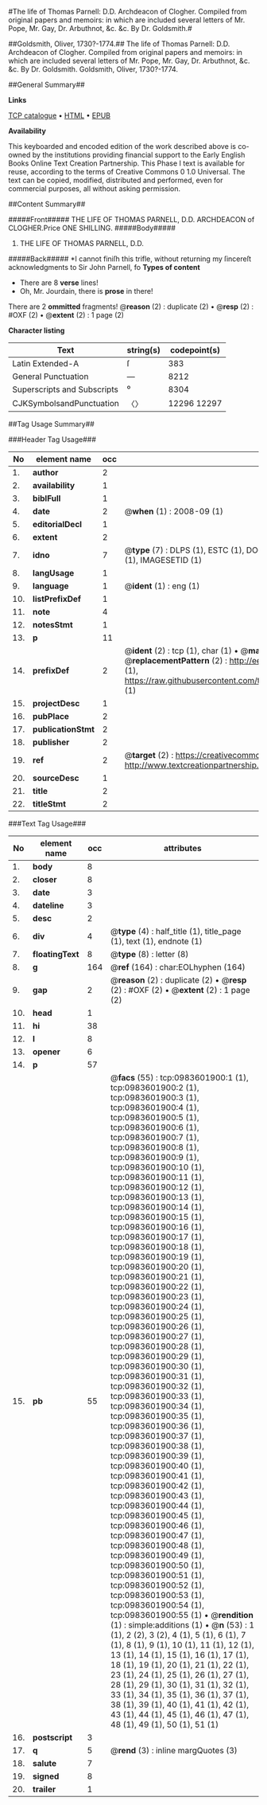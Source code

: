 #The life of Thomas Parnell: D.D. Archdeacon of Clogher. Compiled from original papers and memoirs: in which are included several letters of Mr. Pope, Mr. Gay, Dr. Arbuthnot, &c. &c. By Dr. Goldsmith.#

##Goldsmith, Oliver, 1730?-1774.##
The life of Thomas Parnell: D.D. Archdeacon of Clogher. Compiled from original papers and memoirs: in which are included several letters of Mr. Pope, Mr. Gay, Dr. Arbuthnot, &c. &c. By Dr. Goldsmith.
Goldsmith, Oliver, 1730?-1774.

##General Summary##

**Links**

[TCP catalogue](http://www.ota.ox.ac.uk/tcp/)  • 
[HTML](http://tei.it.ox.ac.uk/tcp/Texts-HTML/free/004/004897689.html)  • 
[EPUB](http://tei.it.ox.ac.uk/tcp/Texts-EPUB/free/004/004897689.epub)

**Availability**

This keyboarded and encoded edition of the
	       work described above is co-owned by the institutions
	       providing financial support to the Early English Books
	       Online Text Creation Partnership. This Phase I text is
	       available for reuse, according to the terms of Creative
	       Commons 0 1.0 Universal. The text can be copied,
	       modified, distributed and performed, even for
	       commercial purposes, all without asking permission.


##Content Summary##

#####Front#####
THE LIFE OF THOMAS PARNELL, D.D. ARCHDEACON of CLOGHER.Price ONE SHILLING.
#####Body#####

1. THE LIFE OF THOMAS PARNELL, D.D.

#####Back#####
*I cannot finiſh this trifle, without returning my ſincereſt acknowledgments to Sir John Parnell, fo
**Types of content**

  * There are 8 **verse** lines!
  * Oh, Mr. Jourdain, there is **prose** in there!

There are 2 **ommitted** fragments! 
 @__reason__ (2) : duplicate (2)  •  @__resp__ (2) : #OXF (2)  •  @__extent__ (2) : 1 page (2)

**Character listing**


|Text|string(s)|codepoint(s)|
|---|---|---|
|Latin Extended-A|ſ|383|
|General Punctuation|—|8212|
|Superscripts             and Subscripts|⁰|8304|
|CJKSymbolsandPunctuation|〈〉|12296 12297|

##Tag Usage Summary##

###Header Tag Usage###

|No|element name|occ|attributes|
|---|---|---|---|
|1.|__author__|2||
|2.|__availability__|1||
|3.|__biblFull__|1||
|4.|__date__|2| @__when__ (1) : 2008-09 (1)|
|5.|__editorialDecl__|1||
|6.|__extent__|2||
|7.|__idno__|7| @__type__ (7) : DLPS (1), ESTC (1), DOCNO (1), TCP (1), GALEDOCNO (1), CONTENTSET (1), IMAGESETID (1)|
|8.|__langUsage__|1||
|9.|__language__|1| @__ident__ (1) : eng (1)|
|10.|__listPrefixDef__|1||
|11.|__note__|4||
|12.|__notesStmt__|1||
|13.|__p__|11||
|14.|__prefixDef__|2| @__ident__ (2) : tcp (1), char (1)  •  @__matchPattern__ (2) : ([0-9\-]+):([0-9IVX]+) (1), (.+) (1)  •  @__replacementPattern__ (2) : http://eebo.chadwyck.com/downloadtiff?vid=$1&page=$2 (1), https://raw.githubusercontent.com/textcreationpartnership/Texts/master/tcpchars.xml#$1 (1)|
|15.|__projectDesc__|1||
|16.|__pubPlace__|2||
|17.|__publicationStmt__|2||
|18.|__publisher__|2||
|19.|__ref__|2| @__target__ (2) : https://creativecommons.org/publicdomain/zero/1.0/ (1), http://www.textcreationpartnership.org/docs/. (1)|
|20.|__sourceDesc__|1||
|21.|__title__|2||
|22.|__titleStmt__|2||


###Text Tag Usage###

|No|element name|occ|attributes|
|---|---|---|---|
|1.|__body__|8||
|2.|__closer__|8||
|3.|__date__|3||
|4.|__dateline__|3||
|5.|__desc__|2||
|6.|__div__|4| @__type__ (4) : half_title (1), title_page (1), text (1), endnote (1)|
|7.|__floatingText__|8| @__type__ (8) : letter (8)|
|8.|__g__|164| @__ref__ (164) : char:EOLhyphen (164)|
|9.|__gap__|2| @__reason__ (2) : duplicate (2)  •  @__resp__ (2) : #OXF (2)  •  @__extent__ (2) : 1 page (2)|
|10.|__head__|1||
|11.|__hi__|38||
|12.|__l__|8||
|13.|__opener__|6||
|14.|__p__|57||
|15.|__pb__|55| @__facs__ (55) : tcp:0983601900:1 (1), tcp:0983601900:2 (1), tcp:0983601900:3 (1), tcp:0983601900:4 (1), tcp:0983601900:5 (1), tcp:0983601900:6 (1), tcp:0983601900:7 (1), tcp:0983601900:8 (1), tcp:0983601900:9 (1), tcp:0983601900:10 (1), tcp:0983601900:11 (1), tcp:0983601900:12 (1), tcp:0983601900:13 (1), tcp:0983601900:14 (1), tcp:0983601900:15 (1), tcp:0983601900:16 (1), tcp:0983601900:17 (1), tcp:0983601900:18 (1), tcp:0983601900:19 (1), tcp:0983601900:20 (1), tcp:0983601900:21 (1), tcp:0983601900:22 (1), tcp:0983601900:23 (1), tcp:0983601900:24 (1), tcp:0983601900:25 (1), tcp:0983601900:26 (1), tcp:0983601900:27 (1), tcp:0983601900:28 (1), tcp:0983601900:29 (1), tcp:0983601900:30 (1), tcp:0983601900:31 (1), tcp:0983601900:32 (1), tcp:0983601900:33 (1), tcp:0983601900:34 (1), tcp:0983601900:35 (1), tcp:0983601900:36 (1), tcp:0983601900:37 (1), tcp:0983601900:38 (1), tcp:0983601900:39 (1), tcp:0983601900:40 (1), tcp:0983601900:41 (1), tcp:0983601900:42 (1), tcp:0983601900:43 (1), tcp:0983601900:44 (1), tcp:0983601900:45 (1), tcp:0983601900:46 (1), tcp:0983601900:47 (1), tcp:0983601900:48 (1), tcp:0983601900:49 (1), tcp:0983601900:50 (1), tcp:0983601900:51 (1), tcp:0983601900:52 (1), tcp:0983601900:53 (1), tcp:0983601900:54 (1), tcp:0983601900:55 (1)  •  @__rendition__ (1) : simple:additions (1)  •  @__n__ (53) : 1 (1), 2 (2), 3 (2), 4 (1), 5 (1), 6 (1), 7 (1), 8 (1), 9 (1), 10 (1), 11 (1), 12 (1), 13 (1), 14 (1), 15 (1), 16 (1), 17 (1), 18 (1), 19 (1), 20 (1), 21 (1), 22 (1), 23 (1), 24 (1), 25 (1), 26 (1), 27 (1), 28 (1), 29 (1), 30 (1), 31 (1), 32 (1), 33 (1), 34 (1), 35 (1), 36 (1), 37 (1), 38 (1), 39 (1), 40 (1), 41 (1), 42 (1), 43 (1), 44 (1), 45 (1), 46 (1), 47 (1), 48 (1), 49 (1), 50 (1), 51 (1)|
|16.|__postscript__|3||
|17.|__q__|5| @__rend__ (3) : inline margQuotes (3)|
|18.|__salute__|7||
|19.|__signed__|8||
|20.|__trailer__|1||
